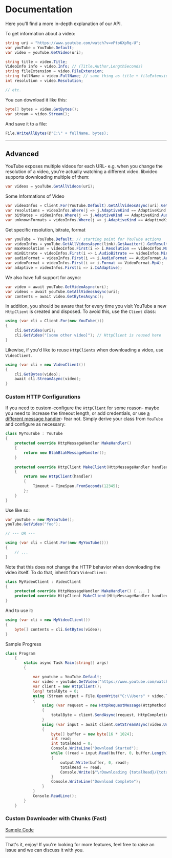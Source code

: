 # Documentation

Here you'll find a more in-depth explanation of our API.

To get information about a video:

```csharp
string uri = "https://www.youtube.com/watch?v=vPto6XpRq-U";
var youTube = YouTube.Default;
var video = youTube.GetVideo(uri);

string title = video.Title;
VideoInfo info = video.Info; // (Title,Author,LengthSeconds)
string fileExtension = video.FileExtension;
string fullName = video.FullName; // same thing as title + fileExtension
int resolution = video.Resolution;

// etc.
```

You can download it like this:

```csharp
byte[] bytes = video.GetBytes();
var stream = video.Stream();
```

And save it to a file:

```csharp
File.WriteAllBytes(@"C:\" + fullName, bytes);
```

---

## Advanced

YouTube exposes multiple videos for each URL- e.g. when you change the resolution of a video, you're actually watching a different video. libvideo supports downloading multiple of them:

```csharp
var videos = youTube.GetAllVideos(uri);
```

Some Informations of Video
```csharp
var videoInfos = Client.For(YouTube.Default).GetAllVideosAsync(uri).GetAwaiter().GetResult();
var resolutions = videoInfos.Where(j => j.AdaptiveKind == AdaptiveKind.Video).Select(j => j.Resolution);
var bitRates = videoInfos.Where(j => j.AdaptiveKind == AdaptiveKind.Audio).Select(j => j.AudioBitrate);
var unknownFormats = videoInfos.Where(j => j.AdaptiveKind == AdaptiveKind.None).Select(j => j.Resolution);
```

Get specific resolution, bitrate, format
```csharp
var youTube = YouTube.Default; // starting point for YouTube actions
var videoInfos = youTube.GetAllVideosAsync(link).GetAwaiter().GetResult();
var maxResolution = videoInfos.First(i => i.Resolution == videoInfos.Max(j => j.Resolution));
var minBitrate = videoInfos.First(i => i.AudioBitrate == videoInfos.Min(j => j.AudioBitrate));
var audioFormat = videoInfos.First(i => i.AudioFormat == AudioFormat.Aac);
var videoFormat = videoInfos.First(i => i.Format == VideoFormat.Mp4);
var adaptive = videoInfos.First(i => i.IsAdaptive);
```

We also have full support for async:

```csharp
var video = await youTube.GetVideoAsync(uri);
var videos = await youTube.GetAllVideosAsync(uri);
var contents = await video.GetBytesAsync();
```

In addition, you should be aware that for every time you visit YouTube a new `HttpClient` is created and disposed. To avoid this, use the `Client` class:

```csharp
using (var cli = Client.For(new YouTube()))
{
    cli.GetVideo(uri);
    cli.GetVideo("[some other video]"); // HttpClient is reused here
}
```

Likewise, if you'd like to reuse `HttpClients` when downloading a video, use `VideoClient`.

```csharp
using (var cli = new VideoClient())
{
    cli.GetBytes(video);
    await cli.StreamAsync(video);
}
```

### Custom HTTP Configurations

If you need to custom-configure the `HttpClient` for some reason- maybe you need to increase the timeout length, or add credentials, or use [a different message handler](https://github.com/paulcbetts/ModernHttpClient)- fear not. Simply derive your class from `YouTube` and configure as necessary:

```csharp
class MyYouTube : YouTube
{
    protected override HttpMessageHandler MakeHandler()
    {
        return new BlahBlahMessageHandler();
    }
    
    protected override HttpClient MakeClient(HttpMessageHandler handler)
    {
        return new HttpClient(handler)
        {
            Timeout = TimeSpan.FromSeconds(12345);
        };
    }
}
```

Use like so:

```csharp
var youTube = new MyYouTube();
youTube.GetVideo("foo");

// --- OR ---

using (var cli = Client.For(new MyYouTube()))
{
    // ...
}
```

Note that this does not change the HTTP behavior when downloading the video itself. To do that, inherit from `VideoClient`:

```csharp
class MyVideoClient : VideoClient
{
    protected override HttpMessageHandler MakeHandler() { ... }
    protected override HttpClient MakeClient(HttpMessageHandler handler) { ... }
}
```

And to use it:

```csharp
using (var cli = new MyVideoClient())
{
    byte[] contents = cli.GetBytes(video);
}
```

Sample Progress
```csharp
class Program
    {
        static async Task Main(string[] args)
        {

            var youtube = YouTube.Default;
            var video = youtube.GetVideo("https://www.youtube.com/watch?v=GNxEEyOMce4");
            var client = new HttpClient();
            long? totalByte = 0;
            using (Stream output = File.OpenWrite("C:\\Users" + video.Title))
            {
                using (var request = new HttpRequestMessage(HttpMethod.Head, video.Uri))
                {
                    totalByte = client.SendAsync(request, HttpCompletionOption.ResponseHeadersRead).Result.Content.Headers.ContentLength;
                }
                using (var input = await client.GetStreamAsync(video.Uri))
                {
                    byte[] buffer = new byte[16 * 1024];
                    int read;
                    int totalRead = 0;
                    Console.WriteLine("Download Started");
                    while ((read = input.Read(buffer, 0, buffer.Length)) > 0)
                    {
                        output.Write(buffer, 0, read);
                        totalRead += read;
                        Console.Write($"\rDownloading {totalRead}/{totalByte} ...");
                    }
                    Console.WriteLine("Download Complete");
                }
            }
            Console.ReadLine();
        }
    }
```

### Custom Downloader with Chunks (Fast)

[Sample Code](https://github.com/omansak/libvideo/blob/master/src/libvideo.debug/CustomYoutubeClient.cs)

---

That's it, enjoy! If you're looking for more features, feel free to raise an issue and we can discuss it with you.
